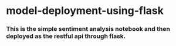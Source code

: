 # model-deployment-using-flask

### This is the simple sentiment analysis notebook and then deployed as the restful api through flask.
